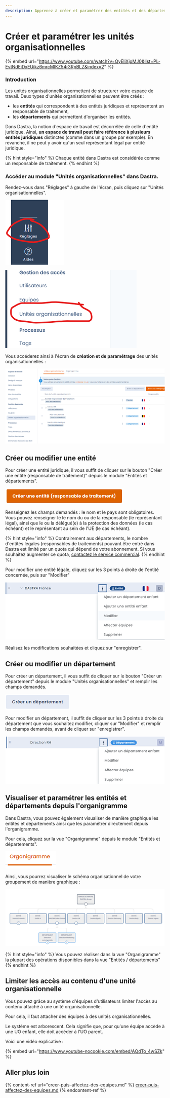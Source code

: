 ```yaml
---
description: Apprenez à créer et paramétrer des entités et des départements dans Dastra.
---
```


# Créer et paramétrer les unités organisationnelles



{% embed url="https://www.youtube.com/watch?v=QyEliXjoMJ0&list=PL-EvtNdEiDxEUikz6mrcMlKZ54r3RpBLZ&index=2" %}

### Introduction

Les unités organisationnelles permettent de structurer votre espace de travail. Deux types d'unités organisationnelles peuvent être créés :&#x20;

* les **entités** qui correspondent à des entités juridiques et représentent un responsable de traitement,
* les **départements** qui permettent d'organiser les entités.

Dans Dastra, la notion d'espace de travail est décorrélée de celle d'entité juridique. Ainsi, **un espace de travail peut faire référence à plusieurs entités juridiques** distinctes (comme dans un groupe par exemple). En revanche, il ne peut y avoir qu'un seul représentant légal par entité juridique.

{% hint style="info" %}
Chaque entité dans Dastra est considérée comme un responsable de traitement.&#x20;
{% endhint %}

### Accéder au module "Unités organisationnelles" dans Dastra.

Rendez-vous dans "Réglages" à gauche de l'écran, puis cliquez sur "Unités organisationnelles".



![Bouton d'accès aux réglages de l'espace de travail](<../../.gitbook/assets/image (252) (1) (1) (1) (1) (1).png>)



![Accès aux paramètres des unités organisationnelles](<../../.gitbook/assets/image (247) (1).png>)

Vous accéderez ainsi à l'écran de **création et de paramétrage** des unités organisationnelles :

![Interface de gestion des unités organisationnelles](<../../.gitbook/assets/image (250) (1).png>)

## Créer ou modifier une entité

Pour créer une entité juridique, il vous suffit de cliquer sur le bouton "Créer une entité (responsable de traitement)" depuis le module "Entités et départements".

![Bouton "Créer une entité"](<../../.gitbook/assets/image (207).png>)

Renseignez les champs demandés : le nom et le pays sont obligatoires. Vous pouvez renseigner le le nom du ou de la responsable (le représentant légal), ainsi que le ou la délégué(e) à la protection des données (le cas échéant) et le représentant au sein de l'UE (le cas échéant).

{% hint style="info" %}
Contrairement aux départements, le nombre d'entités légales (responsables de traitements) pouvant être entré dans Dastra est limité par un quota qui dépend de votre abonnement. Si vous souhaitez augmenter ce quota, [contactez le service commercial](https://www.dastra.eu/fr/contacts).
{% endhint %}

Pour modifier une entité légale, cliquez sur les 3 points à droite de l'entité concernée, puis sur "Modifier"

![Menu déroulant lié à une entité.](<../../.gitbook/assets/image (208).png>)

Réalisez les modifications souhaitées et cliquez sur "enregistrer".

## Créer ou modifier un département

Pour créer un département, il vous suffit de cliquer sur le bouton "Créer un département" depuis le module "Unités organisationnelles" et remplir les champs demandés.

![Bouton "Créer un département"](<../../.gitbook/assets/image (209).png>)

Pour modifier un département, il suffit de cliquer sur les 3 points à droite du département que vous souhaitez modifier, cliquer sur "Modifier" et remplir les champs demandés, avant de cliquer sur "enregistrer".

![Menu déroulant lié à un département](<../../.gitbook/assets/image (210).png>)

## Visualiser et paramétrer les entités et départements depuis l'organigramme

Dans Dastra, vous pouvez également visualiser de manière graphique  les entités et départements ainsi que les paramétrer directement depuis l'organigramme.

Pour cela, cliquez sur la vue "Organigramme" depuis le module "Entités et départements".

![Vue "Organigramme"](<../../.gitbook/assets/image (205).png>)

Ainsi, vous pourrez visualiser le schéma organisationnel de votre groupement de manière graphique :

![Exemple d'organigramme dans Dastra](<../../.gitbook/assets/image (206).png>)

{% hint style="info" %}
Vous pouvez réaliser dans la vue "Organigramme" la plupart des opérations disponibles dans la vue "Entités / départements"
{% endhint %}

## Limiter les accès au contenu d'une unité organisationnelle

Vous pouvez grâce au système d'équipes d'utilisateurs limiter l'accès au contenu attaché à une unité organisationnelle.&#x20;

Pour cela, il faut attacher des équipes à des unités organisationnelles.&#x20;

Le système est arborescent. Cela signifie que, pour qu'une équipe accède à une UO enfant, elle doit accéder à l'UO parent.&#x20;



Voici une vidéo explicative :

{% embed url="https://www.youtube-nocookie.com/embed/AQdTo_4wSZk" %}

## Aller plus loin

{% content-ref url="creer-puis-affectez-des-equipes.md" %}
[creer-puis-affectez-des-equipes.md](creer-puis-affectez-des-equipes.md)
{% endcontent-ref %}

